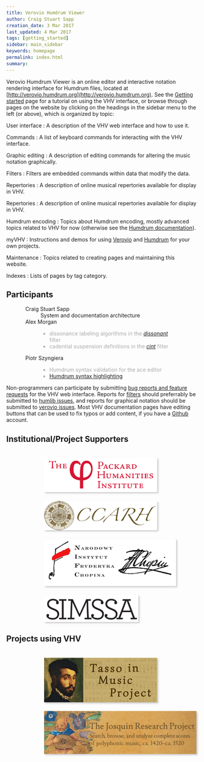 ```yaml
---
title: Verovio Humdrum Viewer 
author: Craig Stuart Sapp
creation_date: 3 Mar 2017
last_updated: 4 Mar 2017
tags: [getting_started]
sidebar: main_sidebar
keywords: homepage
permalink: index.html
summary: 
---
```



Verovio Humdrum Viewer is an online editor and interactive notation rendering interface 
for Humdrum files, located at [http://verovio.humdrum.org](http://verovio.humdrum.org).
See the [Getting started](/interface/getting_started) page for a tutorial on using
the VHV interface, or browse through pages on the website by clicking on the headings
in the sidebar menu to the left (or above), which is organized by topic:

<style>

dl {
	margin-left: 10%;
	margin-right: 10%;

}

dd {
	margin-top: 0 !important;
}

</style>

User interface
: A description of the VHV web interface and how to use it.

Commands
: A list of keyboard commands for interacting with the VHV interface.

Graphic editing
: A description of editing commands for altering the music notation graphically.

Filters
: Filters are embedded commands within data that modify the data.

Repertories
: A description of online musical repertories available for display in VHV.

Repertories
: A description of online musical repertories available for display in VHV.

Humdrum encoding
: Topics about Humdrum encoding, mostly advanced topics related to VHV for now
(otherwise see the [Humdrum documentation](http://www.humdrum.org)).

myVHV
: Instructions and demos for using [Verovio](http://www.verovio.org) and 
[Humdrum](http://www.humdrum.org) for your own projects.

Maintenance
: Topics related to creating pages and maintaining this website.

Indexes
: Lists of pages by tag category.


## Participants ##

<style>

ul.brief li {
	color: #aaa;
	padding: 0 !important;
	margin: 0 !important;
}

</style>

<dl>
<dt>Craig Stuart Sapp</dt>
<dd>System and documentation architecture</dd>
<dt>Alex Morgan</dt>
<dd>
<ul class="brief"> <li> dissonance labeling algorithms in the <i><a href="/filters/dissonant">dissonant</a></i> filter</li> <li> cadential suspension definitions in the <i><a href="/filters/cint">cint</a></i> filter </li> </ul>
</dd>
<dt>Piotr Szyngiera</dt>
<dd>
<ul class="brief">
<li> Humdrum syntax validation for the ace editor</li>
<li> <a href="/interface/edit_modes">Humdrum syntax highlighting</a> </li> 
</ul>
</dd>
</dl>

Non-programmers can participate by submitting <a
href="https://github.com/humdrum-tools/verovio-humdrum-viewer/issues">bug
reports and feature requests</a> for the VHV web interface.  Reports for <a
href="/filters">filters</a> should preferrably be submitted to <a
href="https://github.com/craigsapp/humlib/issues">humlib issues</a>, and reports
for graphical notation should be submitted to 
<a href="https://github.com/rism-ch/verovio/issues">verovio issues</a>.
Most VHV documentation pages have editing buttons that can be used to
fix typos or add content, if you have a <a
href="https://github.com">Github</a> account.

## Institutional/Project Supporters ##

<style>

.logo {
	padding-top: 20px;
	padding-right: 20px;
}

.shadow {
	-webkit-filter: drop-shadow(3px 3px 2px rgba(0,0,0,0.2));
	drop-shadow(3px 3px 2px rgba(0,0,0,0.2));
}

</style>

<div style="margin-left: 100px">

<a class="logo" href="http://www.packhum.org"><img class="logo shadow" style="width:300px"  src="/images/phi-logo.png"></a>
<a class="logo" href="http://wiki.ccarh.org"><img class="logo shadow" style="width:300px" src="/images/ccarh-logo.png"></a>
<a class="logo" href="http://en.chopin.nifc.pl"><img class="logo shadow" style="width:350px" src="/images/nifc-logo.png"></a>
<a class="logo" href="https://simssa.ca/"><img class="logo shadow" style="width:250px" src="/images/simssa-logo.png"></a>

</div>

## Projects using VHV ##

<div style="margin-left: 100px">

<a class="logo" href="http://www.tassomusic.org"><img class="logo shadow" style="width:300px" src="/images/tmp-logo.png"></a>
<a class="logo" href="http://josquin.stanford.edu"><img class="logo shadow" style="width:419px" src="/images/jrp-logo.png"></a>


</div>


